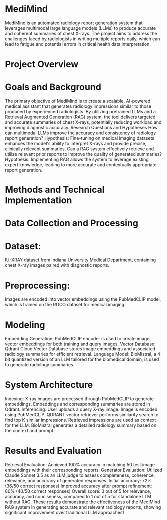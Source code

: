 # MediMind
MediMind is an automated radiology report generation system that leverages multimodal large language models (LLMs) to produce accurate and coherent summaries of chest X-rays. The project aims to address the challenges faced by radiologists in writing multiple reports daily, which can lead to fatigue and potential errors in critical health data interpretation.

# Project Overview

# Goals and Background
The primary objective of MediMind is to create a scalable, AI-powered medical assistant that generates radiology impressions similar to those produced by experienced radiologists. By utilizing pretrained LLMs and a Retrieval Augmented Generation (RAG) system, the tool delivers targeted and accurate summaries of chest X-rays, potentially reducing workload and improving diagnostic accuracy.
Research Questions and Hypotheses
How can multimodal LLMs improve the accuracy and consistency of radiology report generation?
Hypothesis: Fine-tuning on medical imaging datasets enhances the model's ability to interpret X-rays and provide precise, clinically relevant summaries.
Can a RAG system effectively retrieve and utilize relevant prior reports to improve the quality of generated summaries?
Hypothesis: Implementing RAG allows the system to leverage existing expert knowledge, leading to more accurate and contextually appropriate report generation.

# Methods and Technical Implementation

# Data Collection and Processing

# Dataset: 
IU-XRAY dataset from Indiana University Medical Department, containing chest X-ray images paired with diagnostic reports.

# Preprocessing: 
Images are encoded into vector embeddings using the PubMedCLIP model, which is trained on the ROCO dataset for medical imaging.

# Modeling
Embedding Generation: PubMedCLIP encoder is used to create image vector embeddings for both training and query images.
Vector Database: Qdrant Cloud Vector Database stores image embeddings and associated radiology summaries for efficient retrieval.
Language Model: BioMistral, a 4-bit quantized version of an LLM tailored for the biomedical domain, is used to generate radiology summaries.


# System Architecture
Indexing:
X-ray images are processed through PubMedCLIP to generate embeddings.
Embeddings and corresponding summaries are stored in Qdrant.
Inferencing:
User uploads a query X-ray image.
Image is encoded using PubMedCLIP.
QDRANT vector retriever performs similarity search to find top K similar impressions.
Retrieved impressions are used as context for the LLM.
BioMistral generates a detailed radiology summary based on the context and prompt.

# Results and Evaluation
Retrieval Evaluation: Achieved 100% accuracy in matching 50 test image embeddings with their corresponding reports.
Generator Evaluation: Utilized Claude Sonnet 3.5 as an LLM judge to assess completeness, coherence, relevance, and accuracy of generated responses.
Initial accuracy: 72% (36/50 correct responses)
Improved accuracy after prompt refinement: 80% (40/50 correct responses)
Overall score: 3 out of 5 for relevance, accuracy, and conciseness, compared to 1 out of 5 for standalone LLM without RAG.
These results demonstrate the effectiveness of the MediMind RAG system in generating accurate and relevant radiology reports, showing significant improvement over traditional LLM approaches1


